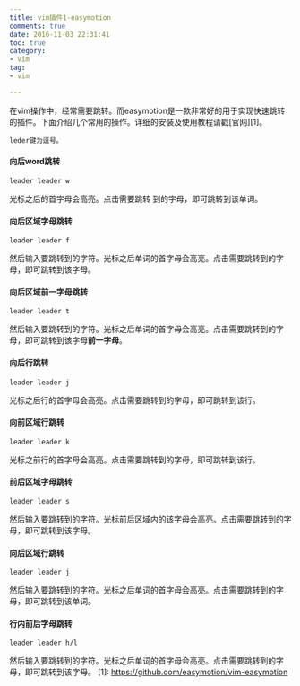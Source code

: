 ```yaml
---
title: vim插件1-easymotion
comments: true
date: 2016-11-03 22:31:41
toc: true
category:
- vim
tag:
- vim

---
```


在vim操作中，经常需要跳转。而easymotion是一款非常好的用于实现快速跳转的插件。下面介绍几个常用的操作。详细的安装及使用教程请戳[官网][1]。
<!--more-->
```shell
leder键为逗号。
```
#### 向后word跳转
```shell
leader leader w
```
光标之后的首字母会高亮。点击需要跳转
到的字母，即可跳转到该单词。

#### 向后区域字母跳转
```shell
leader leader f
```
然后输入要跳转到的字符。光标之后单词的首字母会高亮。点击需要跳转到的字母，即可跳转到该字母。

#### 向后区域前一字母跳转
```shell
leader leader t
```
然后输入要跳转到的字符。光标之后单词的首字母会高亮。点击需要跳转到的字母，即可跳转到该字母**前一字母**。

#### 向后行跳转
```shell
leader leader j
```
光标之后行的首字母会高亮。点击需要跳转到的字母，即可跳转到该行。

#### 向前区域行跳转
```shell
leader leader k
```
光标之前行的首字母会高亮。点击需要跳转到的字母，即可跳转到该行。

#### 前后区域字母跳转
```shell
leader leader s
```
然后输入要跳转到的字符。光标前后区域内的该字母会高亮。点击需要跳转到的字母，即可跳转到该字母。

#### 向后区域行跳转
```shell
leader leader j
```
然后输入要跳转到的字符。光标之后单词的首字母会高亮。点击需要跳转到的字母，即可跳转到该单词。

#### 行内前后字母跳转
```shell
leader leader h/l
```
然后输入要跳转到的字符。光标之后单词的首字母会高亮。点击需要跳转到的字母，即可跳转到该字母。
[1]: https://github.com/easymotion/vim-easymotion
